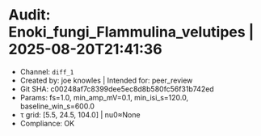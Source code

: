 # Audit: Enoki_fungi_Flammulina_velutipes | 2025-08-20T21:41:36
- Channel: `diff_1`
- Created by: joe knowles | Intended for: peer_review
- Git SHA: c00248af7c8399dee5ec8d8b580fc56f31b742ed
- Params: fs=1.0, min_amp_mV=0.1, min_isi_s=120.0, baseline_win_s=600.0
- τ grid: [5.5, 24.5, 104.0] | nu0≈None
- Compliance: OK
